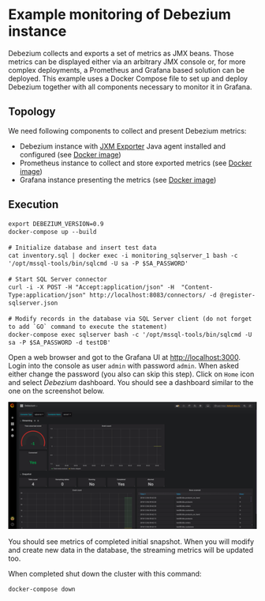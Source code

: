 # Example monitoring of Debezium instance

Debezium collects and exports a set of metrics as JMX beans.
Those metrics can be displayed either via an arbitrary JMX console or, for more complex deployments, a Prometheus and Grafana based solution can be deployed.
This example uses a Docker Compose file to set up and deploy Debezium together with all components necessary to monitor it in Grafana.

## Topology

We need following components to collect and present Debezium metrics:

 * Debezium instance with [JXM Exporter](https://github.com/prometheus/jmx_exporter) Java agent installed and configured (see [Docker image](debezium-jmx-exporter))
 * Prometheus instance to collect and store exported metrics (see [Docker image](debezium-prometheus))
 * Grafana instance presenting the metrics (see [Docker image](debezium-grafana))

## Execution

```
export DEBEZIUM_VERSION=0.9
docker-compose up --build

# Initialize database and insert test data
cat inventory.sql | docker exec -i monitoring_sqlserver_1 bash -c '/opt/mssql-tools/bin/sqlcmd -U sa -P $SA_PASSWORD'

# Start SQL Server connector
curl -i -X POST -H "Accept:application/json" -H  "Content-Type:application/json" http://localhost:8083/connectors/ -d @register-sqlserver.json

# Modify records in the database via SQL Server client (do not forget to add `GO` command to execute the statement)
docker-compose exec sqlserver bash -c '/opt/mssql-tools/bin/sqlcmd -U sa -P $SA_PASSWORD -d testDB'
```

Open a web browser and got to the Grafana UI at [http://localhost:3000](http://localhost:3000).
Login into the console as user `admin` with password `admin`.
When asked either change the password (you also can skip this step).
Click on `Home` icon and select *Debezium* dashboard.
You should see a dashboard similar to the one on the screenshot below.

![Debezium Dashboard Example](dashboard.png)

You should see metrics of completed initial snapshot.
When you will modify and create new data in the database, the streaming metrics will be updated too.

When completed shut down the cluster with this command:

```
docker-compose down
```
